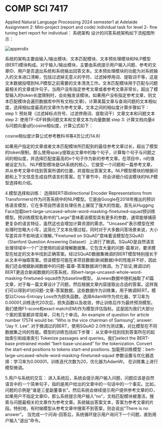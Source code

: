 # COMP SCI 7417
Applied Natural Language Processing
2024 semester1 at Adelaide
Assignment 2: Mini-project (report and code)
individual task for level 2- fine tuning bert
report for individual：
系统架构
设计的问答系统架构如下流程图所示：

![appendix](https://github.com/user-attachments/assets/73524c4f-61b5-4f3c-8eea-2002219bc791)


系统的架构主要由输入/输出模块、文本匹配模块、文本预处理模块和NLP模型(BERT)模块构成。对于输入/输出模块，主要由系统提示用户输入问题、参考的文章ID、用户是否退出系统和系统输出回答文本。文本预处理模块的功能为对系统输入的文本进口清晰，包括过滤掉无意义的字符、过滤掉停用词、提取词干等，这是文本数据投喂到NLP模型之前需要的文本清洗工作。文本匹配模块用于匹配与问题最相关的文章或许句子。当用户没有指定参考文章或者参考文章非常长，超出了模型输入的token长度限制时，会处触发该模块。如果用户没有指定参考文章，则文本匹配模块会遍历数据库中所有文档(文章)，计算美篇文章与查询问题的文本相似度，选择相似度最高的文章作为参考文章。文本之间的相似度计算步骤如下：
step 1: 预处理（过滤掉标点符号、过滤停用词、提取词干）文章文本和问题文本
step 2: 使用TF-IDF转换问题文本和文章文本为向量数据
step 3: 计算文档向量d与问题向量q的cosine相似度，计算公式如下：

cosine相似度计算公式参考教科书等4页公式(14.6)

如果用户指定的文章或者文本匹配模块所匹配到的最佳参考文章过长，超出了模型的token限制，那么使用spacy提取出文章中的每个句子，计算每个句子与问题之间的相似度，并选择匹配度最高的n个句子作为新的参考文章。在项目中，n的值被设定为3。
NLP模型模块是QA系统的核心，它接受一个问题和一篇参考文章，并从参考文章中找到答案所谓的位置，并提取出答案文本。NLP模型模块的根据问题和上下文信息生成自然语言的答案。在下章节中，将会详细介绍该模块的NLP模型选择和介绍。


4.模型选择和训练：
选择BERT(Bidirectional Encoder Representations from Transformers)作为问答系统中的NLP模型。它是由Google在2018年推出的预训练语言模型，它在多项自然语言处理任务上展现了强大的性能。首先从Hugging Face加载bert-large-uncased-whole-word-masking-finetuned-squad预训练模型。预训练模型名称中的"Large"意味着该模型具有更多的参数，通常能够捕获更复杂的语言特征，虽然这也会增加计算资源的需求。"Uncased"表示模型在预处理时忽略大小写，这简化了文本处理过程，同时对于大多数问答场景来说，大小写差异并不影响语义理解。”Finetuned on SQuAD”意味着该模型在SQuAD（Stanford Question Answering Dataset）上进行了微调。SQuAD是自然语言处理领域中一个广泛使用的阅读理解数据集，它包含大量的问题-篇章对，要求模型在给定的文本中找到正确答案。经过SQuAD数据集微调的BERT模型特别擅长于从文本中抽取答案。但该模型可能在本项目数据(新闻数据)中的性能并不好，因此我们还会根据新闻数据中的问题-篇章-答案数据进行微调。为了验证,微调过的BERT更适合新闻数据的问答系统，将bert-large-uncased-whole-word-masking-finetuned-squad作为baseline模型。
从news数据中随机抽取了41篇文章，对于每一篇文章设计了问题，然后根据文章内容提取出合适的答案。这样我们可以得到41对问题-文章-答案数据，这些数据作为训练集，用于微调BERT。模型以Cross-Entropy Loss作为损失函数。选择AdamW作为优化器，学习率为0.00001,训练迭代20次后，损失函数以及收敛，停止训练后作为最终预测模型。我们使用F1-score和exact match(EM)作为模型评估指标。这是因为我们大部分个案的答案都非常简单，只有几个单词。An example of question for article number 17574 would be: “Who is the vice chairman of Samsung”, answer: “Jay Y. Lee”.
对于微调过的BERT，使用SQuAD 2.0作为测试集，对比模型在不同数据集之间的性能。模型的训练包括如下步骤：
从文章中找到找到答案所在的起始索引和结束索引
Tokenize passages and queries。我们select the BERT-base pretrained model “bert-base-uncased” for the tokenization.
Convert the start-end positions to tokens start-end positions.
加载预训练模型：bert-large-uncased-whole-word-masking-finetuned-squad
参数设置与优化器选择：学习率为0.00001，训练迭代次数为20，优化器为AdamW。
在训练集上进行模型微调。



5.用户与系统的交互：
进入系统后，系统会提示用户输入问题，问题应该是自然语言中的一个简单句子，指的是用户给出的文章中的一句话中的一个事实。比如，问题的示例是“谁是三星副董事长”。然后系统会继续提示用户提供参考文章的ID，如果用户不指定文章ID，那么系统提示用户输入“no”，文档匹配模块被激活，搜索与问题最相关的文章作为参考文章。系统输出答案文本，答案为参考文章的片段。特别地，有时候模型从参考文章中搜索不到答案，则会说出”There is no answer”。 当完成一个问询-回答后，系统循环提示用户询问下一个问题，直到用户输入“退出”命令。
